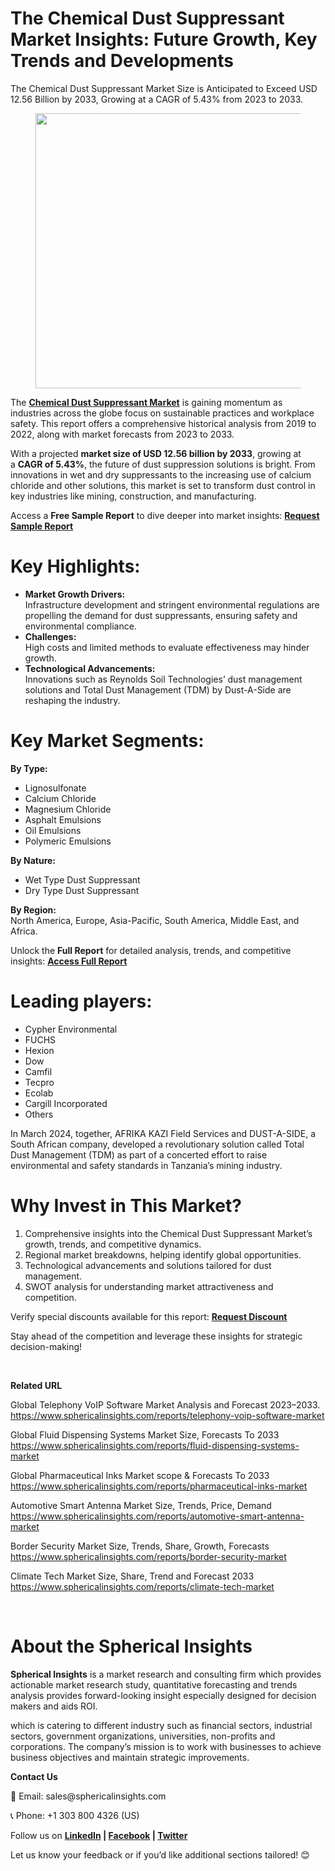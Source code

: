 <h1 id="5bcf" class="pw-post-title fo fp fq bf fr fs ft fu fv fw fx fy fz ga gb gc gd ge gf gg gh gi gj gk gl gm gn go gp gq bk" data-testid="storyTitle" data-selectable-paragraph="">The Chemical Dust Suppressant Market Insights: Future Growth, Key Trends and Developments</h1>
<div class="fj fk fl fm fn">
<div class="ab cb">
<div class="ci bh ev ew ex ey">
<p id="d8f6" class="pw-post-body-paragraph lg lh fq li b lj lk ll lm ln lo lp lq lr ls lt lu lv lw lx ly lz ma mb mc md fj bk" data-selectable-paragraph="">The Chemical Dust Suppressant Market Size is Anticipated to Exceed USD 12.56 Billion by 2033, Growing at a CAGR of 5.43% from 2023 to 2033.</p>
<figure class="mh mi mj mk ml mm me mf paragraph-image">
<div class="mn mo ed mp bh mq" tabindex="0">
<div class="me mf mg"><picture><source srcset="https://miro.medium.com/v2/resize:fit:640/format:webp/1*GhADlmRMNFbmJyemGCUAKw.jpeg 640w, https://miro.medium.com/v2/resize:fit:720/format:webp/1*GhADlmRMNFbmJyemGCUAKw.jpeg 720w, https://miro.medium.com/v2/resize:fit:750/format:webp/1*GhADlmRMNFbmJyemGCUAKw.jpeg 750w, https://miro.medium.com/v2/resize:fit:786/format:webp/1*GhADlmRMNFbmJyemGCUAKw.jpeg 786w, https://miro.medium.com/v2/resize:fit:828/format:webp/1*GhADlmRMNFbmJyemGCUAKw.jpeg 828w, https://miro.medium.com/v2/resize:fit:1100/format:webp/1*GhADlmRMNFbmJyemGCUAKw.jpeg 1100w, https://miro.medium.com/v2/resize:fit:1400/format:webp/1*GhADlmRMNFbmJyemGCUAKw.jpeg 1400w" type="image/webp" sizes="(min-resolution: 4dppx) and (max-width: 700px) 50vw, (-webkit-min-device-pixel-ratio: 4) and (max-width: 700px) 50vw, (min-resolution: 3dppx) and (max-width: 700px) 67vw, (-webkit-min-device-pixel-ratio: 3) and (max-width: 700px) 65vw, (min-resolution: 2.5dppx) and (max-width: 700px) 80vw, (-webkit-min-device-pixel-ratio: 2.5) and (max-width: 700px) 80vw, (min-resolution: 2dppx) and (max-width: 700px) 100vw, (-webkit-min-device-pixel-ratio: 2) and (max-width: 700px) 100vw, 700px" /><source srcset="https://miro.medium.com/v2/resize:fit:640/1*GhADlmRMNFbmJyemGCUAKw.jpeg 640w, https://miro.medium.com/v2/resize:fit:720/1*GhADlmRMNFbmJyemGCUAKw.jpeg 720w, https://miro.medium.com/v2/resize:fit:750/1*GhADlmRMNFbmJyemGCUAKw.jpeg 750w, https://miro.medium.com/v2/resize:fit:786/1*GhADlmRMNFbmJyemGCUAKw.jpeg 786w, https://miro.medium.com/v2/resize:fit:828/1*GhADlmRMNFbmJyemGCUAKw.jpeg 828w, https://miro.medium.com/v2/resize:fit:1100/1*GhADlmRMNFbmJyemGCUAKw.jpeg 1100w, https://miro.medium.com/v2/resize:fit:1400/1*GhADlmRMNFbmJyemGCUAKw.jpeg 1400w" sizes="(min-resolution: 4dppx) and (max-width: 700px) 50vw, (-webkit-min-device-pixel-ratio: 4) and (max-width: 700px) 50vw, (min-resolution: 3dppx) and (max-width: 700px) 67vw, (-webkit-min-device-pixel-ratio: 3) and (max-width: 700px) 65vw, (min-resolution: 2.5dppx) and (max-width: 700px) 80vw, (-webkit-min-device-pixel-ratio: 2.5) and (max-width: 700px) 80vw, (min-resolution: 2dppx) and (max-width: 700px) 100vw, (-webkit-min-device-pixel-ratio: 2) and (max-width: 700px) 100vw, 700px" data-testid="og" /><img class="bh ko mr c" src="https://miro.medium.com/v2/resize:fit:945/1*GhADlmRMNFbmJyemGCUAKw.jpeg" alt="" width="700" height="440" /></picture></div>
</div>
</figure>
<p id="aaa0" class="pw-post-body-paragraph lg lh fq li b lj lk ll lm ln lo lp lq lr ls lt lu lv lw lx ly lz ma mb mc md fj bk" data-selectable-paragraph="">The&nbsp;<a class="af ms" href="https://www.sphericalinsights.com/reports/chemical-dust-suppressant-market" target="_blank" rel="noopener ugc nofollow"><strong class="li fr">Chemical Dust Suppressant Market</strong></a>&nbsp;is gaining momentum as industries across the globe focus on sustainable practices and workplace safety. This report offers a comprehensive historical analysis from 2019 to 2022, along with market forecasts from 2023 to 2033.</p>
<p id="fb07" class="pw-post-body-paragraph lg lh fq li b lj lk ll lm ln lo lp lq lr ls lt lu lv lw lx ly lz ma mb mc md fj bk" data-selectable-paragraph="">With a projected&nbsp;<strong class="li fr">market size of USD 12.56 billion by 2033</strong>, growing at a&nbsp;<strong class="li fr">CAGR of 5.43%</strong>, the future of dust suppression solutions is bright. From innovations in wet and dry suppressants to the increasing use of calcium chloride and other solutions, this market is set to transform dust control in key industries like mining, construction, and manufacturing.</p>
<p id="e9f6" class="pw-post-body-paragraph lg lh fq li b lj lk ll lm ln lo lp lq lr ls lt lu lv lw lx ly lz ma mb mc md fj bk" data-selectable-paragraph="">Access a&nbsp;<strong class="li fr">Free Sample Report</strong>&nbsp;to dive deeper into market insights:&nbsp;<a class="af ms" href="https://www.sphericalinsights.com/request-sample/5960" target="_blank" rel="noopener ugc nofollow"><strong class="li fr">Request Sample Report</strong></a></p>
<h1 id="5724" class="mt mu fq bf mv mw mx my mz na nb nc nd ne nf ng nh ni nj nk nl nm nn no np nq bk" data-selectable-paragraph="">Key Highlights:</h1>
<ul class="">
<li id="8228" class="lg lh fq li b lj nr ll lm ln ns lp lq lr nt lt lu lv nu lx ly lz nv mb mc md nw nx ny bk" data-selectable-paragraph=""><strong class="li fr">Market Growth Drivers:</strong><br />Infrastructure development and stringent environmental regulations are propelling the demand for dust suppressants, ensuring safety and environmental compliance.</li>
<li id="e48b" class="lg lh fq li b lj nz ll lm ln oa lp lq lr ob lt lu lv oc lx ly lz od mb mc md nw nx ny bk" data-selectable-paragraph=""><strong class="li fr">Challenges:</strong><br />High costs and limited methods to evaluate effectiveness may hinder growth.</li>
<li id="d46a" class="lg lh fq li b lj nz ll lm ln oa lp lq lr ob lt lu lv oc lx ly lz od mb mc md nw nx ny bk" data-selectable-paragraph=""><strong class="li fr">Technological Advancements:</strong><br />Innovations such as Reynolds Soil Technologies&rsquo; dust management solutions and Total Dust Management (TDM) by Dust-A-Side are reshaping the industry.</li>
</ul>
<h1 id="b96b" class="mt mu fq bf mv mw mx my mz na nb nc nd ne nf ng nh ni nj nk nl nm nn no np nq bk" data-selectable-paragraph="">Key Market Segments:</h1>
<p id="d364" class="pw-post-body-paragraph lg lh fq li b lj nr ll lm ln ns lp lq lr nt lt lu lv nu lx ly lz nv mb mc md fj bk" data-selectable-paragraph=""><strong class="li fr">By Type:</strong></p>
<ul class="">
<li id="ed43" class="lg lh fq li b lj lk ll lm ln lo lp lq lr ls lt lu lv lw lx ly lz ma mb mc md nw nx ny bk" data-selectable-paragraph="">Lignosulfonate</li>
<li id="d36f" class="lg lh fq li b lj nz ll lm ln oa lp lq lr ob lt lu lv oc lx ly lz od mb mc md nw nx ny bk" data-selectable-paragraph="">Calcium Chloride</li>
<li id="1039" class="lg lh fq li b lj nz ll lm ln oa lp lq lr ob lt lu lv oc lx ly lz od mb mc md nw nx ny bk" data-selectable-paragraph="">Magnesium Chloride</li>
<li id="4fe1" class="lg lh fq li b lj nz ll lm ln oa lp lq lr ob lt lu lv oc lx ly lz od mb mc md nw nx ny bk" data-selectable-paragraph="">Asphalt Emulsions</li>
<li id="6075" class="lg lh fq li b lj nz ll lm ln oa lp lq lr ob lt lu lv oc lx ly lz od mb mc md nw nx ny bk" data-selectable-paragraph="">Oil Emulsions</li>
<li id="b911" class="lg lh fq li b lj nz ll lm ln oa lp lq lr ob lt lu lv oc lx ly lz od mb mc md nw nx ny bk" data-selectable-paragraph="">Polymeric Emulsions</li>
</ul>
<p id="565c" class="pw-post-body-paragraph lg lh fq li b lj lk ll lm ln lo lp lq lr ls lt lu lv lw lx ly lz ma mb mc md fj bk" data-selectable-paragraph=""><strong class="li fr">By Nature:</strong></p>
<ul class="">
<li id="733a" class="lg lh fq li b lj lk ll lm ln lo lp lq lr ls lt lu lv lw lx ly lz ma mb mc md nw nx ny bk" data-selectable-paragraph="">Wet Type Dust Suppressant</li>
<li id="ae1d" class="lg lh fq li b lj nz ll lm ln oa lp lq lr ob lt lu lv oc lx ly lz od mb mc md nw nx ny bk" data-selectable-paragraph="">Dry Type Dust Suppressant</li>
</ul>
<p id="ce80" class="pw-post-body-paragraph lg lh fq li b lj lk ll lm ln lo lp lq lr ls lt lu lv lw lx ly lz ma mb mc md fj bk" data-selectable-paragraph=""><strong class="li fr">By Region:</strong><br />North America, Europe, Asia-Pacific, South America, Middle East, and Africa.</p>
<p id="b064" class="pw-post-body-paragraph lg lh fq li b lj lk ll lm ln lo lp lq lr ls lt lu lv lw lx ly lz ma mb mc md fj bk" data-selectable-paragraph="">Unlock the&nbsp;<strong class="li fr">Full Report</strong>&nbsp;for detailed analysis, trends, and competitive insights:&nbsp;<a class="af ms" href="https://www.sphericalinsights.com/reports/chemical-dust-suppressant-market" target="_blank" rel="noopener ugc nofollow"><strong class="li fr">Access Full Report</strong></a></p>
<h1 id="a373" class="mt mu fq bf mv mw mx my mz na nb nc nd ne nf ng nh ni nj nk nl nm nn no np nq bk" data-selectable-paragraph="">Leading players:</h1>
<ul class="">
<li id="c4e3" class="lg lh fq li b lj nr ll lm ln ns lp lq lr nt lt lu lv nu lx ly lz nv mb mc md nw nx ny bk" data-selectable-paragraph="">Cypher Environmental</li>
<li id="6535" class="lg lh fq li b lj nz ll lm ln oa lp lq lr ob lt lu lv oc lx ly lz od mb mc md nw nx ny bk" data-selectable-paragraph="">FUCHS</li>
<li id="c9d2" class="lg lh fq li b lj nz ll lm ln oa lp lq lr ob lt lu lv oc lx ly lz od mb mc md nw nx ny bk" data-selectable-paragraph="">Hexion</li>
<li id="c051" class="lg lh fq li b lj nz ll lm ln oa lp lq lr ob lt lu lv oc lx ly lz od mb mc md nw nx ny bk" data-selectable-paragraph="">Dow</li>
<li id="bb49" class="lg lh fq li b lj nz ll lm ln oa lp lq lr ob lt lu lv oc lx ly lz od mb mc md nw nx ny bk" data-selectable-paragraph="">Camfil</li>
<li id="f70f" class="lg lh fq li b lj nz ll lm ln oa lp lq lr ob lt lu lv oc lx ly lz od mb mc md nw nx ny bk" data-selectable-paragraph="">Tecpro</li>
<li id="6f38" class="lg lh fq li b lj nz ll lm ln oa lp lq lr ob lt lu lv oc lx ly lz od mb mc md nw nx ny bk" data-selectable-paragraph="">Ecolab</li>
<li id="7eb1" class="lg lh fq li b lj nz ll lm ln oa lp lq lr ob lt lu lv oc lx ly lz od mb mc md nw nx ny bk" data-selectable-paragraph="">Cargill Incorporated</li>
<li id="ae65" class="lg lh fq li b lj nz ll lm ln oa lp lq lr ob lt lu lv oc lx ly lz od mb mc md nw nx ny bk" data-selectable-paragraph="">Others</li>
</ul>
<p id="6b5d" class="pw-post-body-paragraph lg lh fq li b lj lk ll lm ln lo lp lq lr ls lt lu lv lw lx ly lz ma mb mc md fj bk" data-selectable-paragraph="">In March 2024, together, AFRIKA KAZI Field Services and DUST-A-SIDE, a South African company, developed a revolutionary solution called Total Dust Management (TDM) as part of a concerted effort to raise environmental and safety standards in Tanzania&rsquo;s mining industry.</p>
<h1 id="6b74" class="mt mu fq bf mv mw mx my mz na nb nc nd ne nf ng nh ni nj nk nl nm nn no np nq bk" data-selectable-paragraph="">Why Invest in This Market?</h1>
<ol class="">
<li id="4bfc" class="lg lh fq li b lj nr ll lm ln ns lp lq lr nt lt lu lv nu lx ly lz nv mb mc md oe nx ny bk" data-selectable-paragraph="">Comprehensive insights into the Chemical Dust Suppressant Market&rsquo;s growth, trends, and competitive dynamics.</li>
<li id="f115" class="lg lh fq li b lj nz ll lm ln oa lp lq lr ob lt lu lv oc lx ly lz od mb mc md oe nx ny bk" data-selectable-paragraph="">Regional market breakdowns, helping identify global opportunities.</li>
<li id="7c8f" class="lg lh fq li b lj nz ll lm ln oa lp lq lr ob lt lu lv oc lx ly lz od mb mc md oe nx ny bk" data-selectable-paragraph="">Technological advancements and solutions tailored for dust management.</li>
<li id="518a" class="lg lh fq li b lj nz ll lm ln oa lp lq lr ob lt lu lv oc lx ly lz od mb mc md oe nx ny bk" data-selectable-paragraph="">SWOT analysis for understanding market attractiveness and competition.</li>
</ol>
<p id="a993" class="pw-post-body-paragraph lg lh fq li b lj lk ll lm ln lo lp lq lr ls lt lu lv lw lx ly lz ma mb mc md fj bk" data-selectable-paragraph="">Verify special discounts available for this report:&nbsp;<a class="af ms" href="https://www.sphericalinsights.com/request-discount/5960" target="_blank" rel="noopener ugc nofollow"><strong class="li fr">Request Discount</strong></a></p>
<p id="7a59" class="pw-post-body-paragraph lg lh fq li b lj lk ll lm ln lo lp lq lr ls lt lu lv lw lx ly lz ma mb mc md fj bk" data-selectable-paragraph="">Stay ahead of the competition and leverage these insights for strategic decision-making!</p>
</div>
</div>
</div>
<div class="ab cb of og oh oi">&nbsp;</div>
<div class="fj fk fl fm fn">
<div class="ab cb">
<div class="ci bh ev ew ex ey">
<p id="d652" class="pw-post-body-paragraph lg lh fq li b lj lk ll lm ln lo lp lq lr ls lt lu lv lw lx ly lz ma mb mc md fj bk" data-selectable-paragraph=""><strong class="li fr">Related URL</strong></p>
<p id="d45f" class="pw-post-body-paragraph lg lh fq li b lj lk ll lm ln lo lp lq lr ls lt lu lv lw lx ly lz ma mb mc md fj bk" data-selectable-paragraph="">Global Telephony VoIP Software Market Analysis and Forecast 2023&ndash;2033.<br /><a class="af ms" href="https://www.sphericalinsights.com/reports/telephony-voip-software-market" target="_blank" rel="noopener ugc nofollow">https://www.sphericalinsights.com/reports/telephony-voip-software-market</a></p>
<p id="3559" class="pw-post-body-paragraph lg lh fq li b lj lk ll lm ln lo lp lq lr ls lt lu lv lw lx ly lz ma mb mc md fj bk" data-selectable-paragraph="">Global Fluid Dispensing Systems Market Size, Forecasts To 2033<br /><a class="af ms" href="https://www.sphericalinsights.com/reports/fluid-dispensing-systems-market" target="_blank" rel="noopener ugc nofollow">https://www.sphericalinsights.com/reports/fluid-dispensing-systems-market</a></p>
<p id="2f3d" class="pw-post-body-paragraph lg lh fq li b lj lk ll lm ln lo lp lq lr ls lt lu lv lw lx ly lz ma mb mc md fj bk" data-selectable-paragraph="">Global Pharmaceutical Inks Market scope &amp; Forecasts To 2033<br /><a class="af ms" href="https://www.sphericalinsights.com/reports/pharmaceutical-inks-market" target="_blank" rel="noopener ugc nofollow">https://www.sphericalinsights.com/reports/pharmaceutical-inks-market</a></p>
<p id="1696" class="pw-post-body-paragraph lg lh fq li b lj lk ll lm ln lo lp lq lr ls lt lu lv lw lx ly lz ma mb mc md fj bk" data-selectable-paragraph="">Automotive Smart Antenna Market Size, Trends, Price, Demand<br /><a class="af ms" href="https://www.sphericalinsights.com/reports/automotive-smart-antenna-market" target="_blank" rel="noopener ugc nofollow">https://www.sphericalinsights.com/reports/automotive-smart-antenna-market</a></p>
<p id="1537" class="pw-post-body-paragraph lg lh fq li b lj lk ll lm ln lo lp lq lr ls lt lu lv lw lx ly lz ma mb mc md fj bk" data-selectable-paragraph="">Border Security Market Size, Trends, Share, Growth, Forecasts<br /><a class="af ms" href="https://www.sphericalinsights.com/reports/border-security-market" target="_blank" rel="noopener ugc nofollow">https://www.sphericalinsights.com/reports/border-security-market</a></p>
<p id="a704" class="pw-post-body-paragraph lg lh fq li b lj lk ll lm ln lo lp lq lr ls lt lu lv lw lx ly lz ma mb mc md fj bk" data-selectable-paragraph="">Climate Tech Market Size, Share, Trend and Forecast 2033<br /><a class="af ms" href="https://www.sphericalinsights.com/reports/climate-tech-market" target="_blank" rel="noopener ugc nofollow">https://www.sphericalinsights.com/reports/climate-tech-market</a></p>
</div>
</div>
</div>
<div class="ab cb of og oh oi">&nbsp;</div>
<div class="fj fk fl fm fn">
<div class="ab cb">
<div class="ci bh ev ew ex ey">
<h1 id="1739" class="mt mu fq bf mv mw on my mz na oo nc nd ne op ng nh ni oq nk nl nm or no np nq bk" data-selectable-paragraph="">About the Spherical Insights</h1>
<p id="c315" class="pw-post-body-paragraph lg lh fq li b lj nr ll lm ln ns lp lq lr nt lt lu lv nu lx ly lz nv mb mc md fj bk" data-selectable-paragraph=""><strong class="li fr">Spherical Insights</strong>&nbsp;is a market research and consulting firm which provides actionable market research study, quantitative forecasting and trends analysis provides forward-looking insight especially designed for decision makers and aids ROI.</p>
<p id="e5c2" class="pw-post-body-paragraph lg lh fq li b lj lk ll lm ln lo lp lq lr ls lt lu lv lw lx ly lz ma mb mc md fj bk" data-selectable-paragraph="">which is catering to different industry such as financial sectors, industrial sectors, government organizations, universities, non-profits and corporations. The company&rsquo;s mission is to work with businesses to achieve business objectives and maintain strategic improvements.</p>
<p id="3b70" class="pw-post-body-paragraph lg lh fq li b lj lk ll lm ln lo lp lq lr ls lt lu lv lw lx ly lz ma mb mc md fj bk" data-selectable-paragraph=""><strong class="li fr">Contact Us</strong></p>
<p id="0f95" class="pw-post-body-paragraph lg lh fq li b lj lk ll lm ln lo lp lq lr ls lt lu lv lw lx ly lz ma mb mc md fj bk" data-selectable-paragraph="">📧 Email: sales@sphericalinsights.com</p>
<p id="80c0" class="pw-post-body-paragraph lg lh fq li b lj lk ll lm ln lo lp lq lr ls lt lu lv lw lx ly lz ma mb mc md fj bk" data-selectable-paragraph="">📞 Phone: +1 303 800 4326 (US)</p>
<p id="9d07" class="pw-post-body-paragraph lg lh fq li b lj lk ll lm ln lo lp lq lr ls lt lu lv lw lx ly lz ma mb mc md fj bk" data-selectable-paragraph="">Follow us on&nbsp;<a class="af ms" href="https://www.linkedin.com/company/spherical-insight/" target="_blank" rel="noopener ugc nofollow"><strong class="li fr">LinkedIn</strong></a><strong class="li fr">&nbsp;|&nbsp;</strong><a class="af ms" href="https://www.facebook.com/sphericalinsights22" target="_blank" rel="noopener ugc nofollow"><strong class="li fr">Facebook</strong></a><strong class="li fr">&nbsp;|&nbsp;</strong><a class="af ms" href="https://twitter.com/SInsights_US" target="_blank" rel="noopener ugc nofollow"><strong class="li fr">Twitter</strong></a></p>
<p id="9a4c" class="pw-post-body-paragraph lg lh fq li b lj lk ll lm ln lo lp lq lr ls lt lu lv lw lx ly lz ma mb mc md fj bk" data-selectable-paragraph="">Let us know your feedback or if you&rsquo;d like additional sections tailored! 😊</p>
</div>
</div>
</div>
